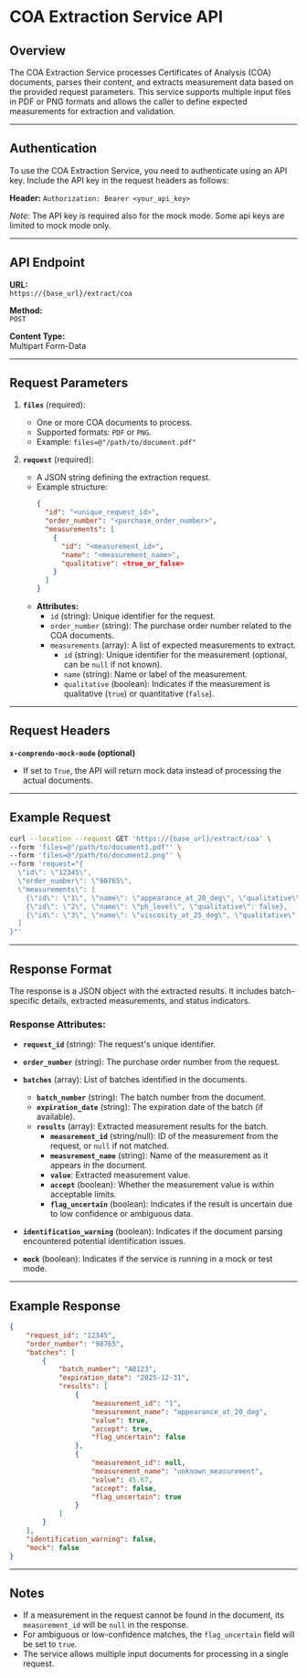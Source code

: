 
# COA Extraction Service API

## Overview

The COA Extraction Service processes Certificates of Analysis (COA) documents, parses their content, and extracts measurement data based on the provided request parameters. This service supports multiple input files in PDF or PNG formats and allows the caller to define expected measurements for extraction and validation.

---

## Authentication

To use the COA Extraction Service, you need to authenticate using an API key. Include the API key in the request headers as follows:

**Header:**
`Authorization: Bearer <your_api_key>`

*Note*: The API key is required also for the mock mode. Some api keys are limited to mock mode only.

---

## API Endpoint

**URL:**  
`https://{base_url}/extract/coa`

**Method:**  
`POST`

**Content Type:**  
Multipart Form-Data

---

## Request Parameters

1. **`files`** (required):  
   - One or more COA documents to process.
   - Supported formats: `PDF` or `PNG`.  
   - Example: `files=@"/path/to/document.pdf"`

2. **`request`** (required):  
   - A JSON string defining the extraction request.
   - Example structure:
     ```json
     {
       "id": "<unique_request_id>",
       "order_number": "<purchase_order_number>",
       "measurements": [
         {
           "id": "<measurement_id>",
           "name": "<measurement_name>",
           "qualitative": <true_or_false>
         }
       ]
     }
     ```
   - **Attributes:**
     - `id` (string): Unique identifier for the request.
     - `order_number` (string): The purchase order number related to the COA documents.
     - `measurements` (array): A list of expected measurements to extract.
       - `id` (string): Unique identifier for the measurement (optional, can be `null` if not known).
       - `name` (string): Name or label of the measurement.
       - `qualitative` (boolean): Indicates if the measurement is qualitative (`true`) or quantitative (`false`).

---

## Request Headers  

**`x-comprendo-mock-mode` (optional)**
  - If set to `True`, the API will return mock data instead of processing the actual documents.

---

## Example Request

```bash
curl --location --request GET 'https://{base_url}/extract/coa' \
--form 'files=@"/path/to/document1.pdf"' \
--form 'files=@"/path/to/document2.png"' \
--form 'request="{
  \"id\": \"12345\",
  \"order_number\": \"98765\",
  \"measurements\": [
    {\"id\": \"1\", \"name\": \"appearance_at_20_deg\", \"qualitative\": true},
    {\"id\": \"2\", \"name\": \"ph_level\", \"qualitative\": false},
    {\"id\": \"3\", \"name\": \"viscosity_at_25_deg\", \"qualitative\": false}
  ]
}"'
```

---

## Response Format

The response is a JSON object with the extracted results. It includes batch-specific details, extracted measurements, and status indicators.

### Response Attributes:

- **`request_id`** (string): The request's unique identifier.
- **`order_number`** (string): The purchase order number from the request.
- **`batches`** (array): List of batches identified in the documents.
  - **`batch_number`** (string): The batch number from the document.
  - **`expiration_date`** (string): The expiration date of the batch (if available).
  - **`results`** (array): Extracted measurement results for the batch.
    - **`measurement_id`** (string/null): ID of the measurement from the request, or `null` if not matched.
    - **`measurement_name`** (string): Name of the measurement as it appears in the document.
    - **`value`**: Extracted measurement value.
    - **`accept`** (boolean): Whether the measurement value is within acceptable limits.
    - **`flag_uncertain`** (boolean): Indicates if the result is uncertain due to low confidence or ambiguous data.

- **`identification_warning`** (boolean): Indicates if the document parsing encountered potential identification issues.
- **`mock`** (boolean): Indicates if the service is running in a mock or test mode.

---

## Example Response

```json
{
    "request_id": "12345",
    "order_number": "98765",
    "batches": [
        {
            "batch_number": "AB123",
            "expiration_date": "2025-12-31",
            "results": [
                {
                    "measurement_id": "1",
                    "measurement_name": "appearance_at_20_deg",
                    "value": true,
                    "accept": true,
                    "flag_uncertain": false
                },
                {
                    "measurement_id": null,
                    "measurement_name": "unknown_measurement",
                    "value": 45.67,
                    "accept": false,
                    "flag_uncertain": true
                }
            ]
        }
    ],
    "identification_warning": false,
    "mock": false
}
```

---

## Notes

- If a measurement in the request cannot be found in the document, its `measurement_id` will be `null` in the response.
- For ambiguous or low-confidence matches, the `flag_uncertain` field will be set to `true`.
- The service allows multiple input documents for processing in a single request.
